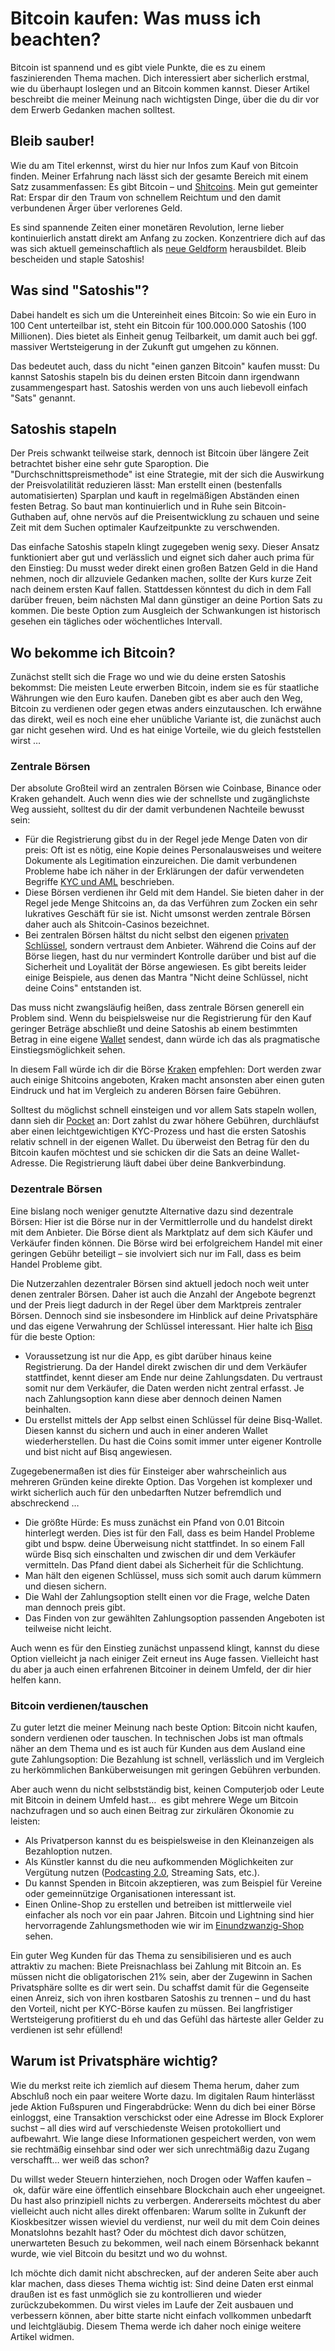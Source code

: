 # Bitcoin kaufen: Was muss ich beachten?

Bitcoin ist spannend und es gibt viele Punkte, die es zu einem faszinierenden Thema machen.
Dich interessiert aber sicherlich erstmal, wie du überhaupt loslegen und an Bitcoin kommen kannst.
Dieser Artikel beschreibt die meiner Meinung nach wichtigsten Dinge, über die du dir vor dem Erwerb Gedanken machen solltest.

## Bleib sauber!

Wie du am Titel erkennst, wirst du hier nur Infos zum Kauf von Bitcoin finden.
Meiner Erfahrung nach lässt sich der gesamte Bereich mit einem Satz zusammenfassen:
Es gibt Bitcoin – und [Shitcoins](/faq/#was-ist-mit-allen-anderen-coins).
Mein gut gemeinter Rat:
Erspar dir den Traum von schnellem Reichtum und den damit verbundenen Ärger über verlorenes Geld.

Es sind spannende Zeiten einer monetären Revolution, lerne lieber kontinuierlich anstatt direkt am Anfang zu zocken.
Konzentriere dich auf das was sich aktuell gemeinschaftlich als [neue Geldform](/faq/#warum-bitcoin) herausbildet.
Bleib bescheiden und staple Satoshis!

## Was sind "Satoshis"?

Dabei handelt es sich um die Untereinheit eines Bitcoin:
So wie ein Euro in 100 Cent unterteilbar ist, steht ein Bitcoin für 100.000.000 Satoshis (100 Millionen).
Dies bietet als Einheit genug Teilbarkeit, um damit auch bei ggf. massiver Wertsteigerung in der Zukunft gut umgehen zu können.

Das bedeutet auch, dass du nicht "einen ganzen Bitcoin" kaufen musst:
Du kannst Satoshis stapeln bis du deinen ersten Bitcoin dann irgendwann zusammengespart hast.
Satoshis werden von uns auch liebevoll einfach "Sats" genannt.

## Satoshis stapeln

Der Preis schwankt teilweise stark, dennoch ist Bitcoin über längere Zeit betrachtet bisher eine sehr gute Sparoption.
Die "Durchschnittspreismethode" ist eine Strategie, mit der sich die Auswirkung der Preisvolatilität reduzieren lässt:
Man erstellt einen (bestenfalls automatisierten) Sparplan und kauft in regelmäßigen Abständen einen festen Betrag.
So baut man kontinuierlich und in Ruhe sein Bitcoin-Guthaben auf, ohne nervös auf die Preisentwicklung zu schauen und seine Zeit mit dem Suchen optimaler Kaufzeitpunkte zu verschwenden.

Das einfache Satoshis stapeln klingt zugegeben wenig sexy.
Dieser Ansatz funktioniert aber gut und verlässlich und eignet sich daher auch prima für den Einstieg:
Du musst weder direkt einen großen Batzen Geld in die Hand nehmen, noch dir allzuviele Gedanken machen, sollte der Kurs kurze Zeit nach deinem ersten Kauf fallen.
Stattdessen könntest du dich in dem Fall darüber freuen, beim nächsten Mal dann günstiger an deine Portion Sats zu kommen.
Die beste Option zum Ausgleich der Schwankungen ist historisch gesehen ein tägliches oder wöchentliches Intervall.

## Wo bekomme ich Bitcoin?

Zunächst stellt sich die Frage wo und wie du deine ersten Satoshis bekommst:
Die meisten Leute erwerben Bitcoin, indem sie es für staatliche Währungen wie den Euro kaufen.
Daneben gibt es aber auch den Weg, Bitcoin zu verdienen oder gegen etwas anders einzutauschen.
Ich erwähne das direkt, weil es noch eine eher unübliche Variante ist, die zunächst auch gar nicht gesehen wird.
Und es hat einige Vorteile, wie du gleich feststellen wirst …

### Zentrale Börsen

Der absolute Großteil wird an zentralen Börsen wie Coinbase, Binance oder Kraken gehandelt.
Auch wenn dies wie der schnellste und zugänglichste Weg aussieht, solltest du dir der damit verbundenen Nachteile bewusst sein:

- Für die Registrierung gibst du in der Regel jede Menge Daten von dir preis:
  Oft ist es nötig, eine Kopie deines Personalausweises und weitere Dokumente als Legitimation einzureichen.
  Die damit verbundenen Probleme habe ich näher in der Erklärungen der dafür verwendeten Begriffe [KYC und AML](/glossar/#kyc-und-aml) beschrieben.
- Diese Börsen verdienen ihr Geld mit dem Handel.
  Sie bieten daher in der Regel jede Menge Shitcoins an, da das Verführen zum Zocken ein sehr lukratives Geschäft für sie ist.
  Nicht umsonst werden zentrale Börsen daher auch als Shitcoin-Casinos bezeichnet.
- Bei zentralen Börsen hältst du nicht selbst den eigenen [privaten Schlüssel](/glossar/#private-key-und-seed-phrase), sondern vertraust dem Anbieter.
  Während die Coins auf der Börse liegen, hast du nur vermindert Kontrolle darüber und bist auf die Sicherheit und Loyalität der Börse angewiesen.
  Es gibt bereits leider einige Beispiele, aus denen das Mantra "Nicht deine Schlüssel, nicht deine Coins" entstanden ist.

Das muss nicht zwangsläufig heißen, dass zentrale Börsen generell ein Problem sind.
Wenn du beispielsweise nur die Registrierung für den Kauf geringer Beträge abschließt und deine Satoshis ab einem bestimmten Betrag in eine eigene [Wallet](/glossar/#wallet) sendest, dann würde ich das als pragmatische Einstiegsmöglichkeit sehen.

In diesem Fall würde ich dir die Börse [Kraken](https://www.kraken.com/) empfehlen:
Dort werden zwar auch einige Shitcoins angeboten, Kraken macht ansonsten aber einen guten Eindruck und hat im Vergleich zu anderen Börsen faire Gebühren.

Solltest du möglichst schnell einsteigen und vor allem Sats stapeln wollen, dann sieh dir [Pocket](https://pocketbitcoin.com/) an:
Dort zahlst du zwar höhere Gebühren, durchläufst aber einen leichtgewichtigen KYC-Prozess und hast die ersten Satoshis relativ schnell in der eigenen Wallet.
Du überweist den Betrag für den du Bitcoin kaufen möchtest und sie schicken dir die Sats an deine Wallet-Adresse.
Die Registrierung läuft dabei über deine Bankverbindung.

### Dezentrale Börsen

Eine bislang noch weniger genutzte Alternative dazu sind dezentrale Börsen:
Hier ist die Börse nur in der Vermittlerrolle und du handelst direkt mit dem Anbieter.
Die Börse dient als Marktplatz auf dem sich Käufer und Verkäufer finden können.
Die Börse wird bei erfolgreichem Handel mit einer geringen Gebühr beteiligt – sie involviert sich nur im Fall, dass es beim Handel Probleme gibt.

Die Nutzerzahlen dezentraler Börsen sind aktuell jedoch noch weit unter denen zentraler Börsen.
Daher ist auch die Anzahl der Angebote begrenzt und der Preis liegt dadurch in der Regel über dem Marktpreis zentraler Börsen.
Dennoch sind sie insbesondere im Hinblick auf deine Privatsphäre und das eigene Verwahrung der Schlüssel interessant.
Hier halte ich [Bisq](https://bisq.network/) für die beste Option:

- Voraussetzung ist nur die App, es gibt darüber hinaus keine Registrierung.
  Da der Handel direkt zwischen dir und dem Verkäufer stattfindet, kennt dieser am Ende nur deine Zahlungsdaten.
  Du vertraust somit nur dem Verkäufer, die Daten werden nicht zentral erfasst.
  Je nach Zahlungsoption kann diese aber dennoch deinen Namen beinhalten.
- Du erstellst mittels der App selbst einen Schlüssel für deine Bisq-Wallet.
  Diesen kannst du sichern und auch in einer anderen Wallet wiederherstellen.
  Du hast die Coins somit immer unter eigener Kontrolle und bist nicht auf Bisq angewiesen.

Zugegebenermaßen ist dies für Einsteiger aber wahrscheinlich aus mehreren Gründen keine direkte Option.
Das Vorgehen ist komplexer und wirkt sicherlich auch für den unbedarften Nutzer befremdlich und abschreckend …

- Die größte Hürde: Es muss zunächst ein Pfand von 0.01 Bitcoin hinterlegt werden.
  Dies ist für den Fall, dass es beim Handel Probleme gibt und bspw. deine Überweisung nicht stattfindet.
  In so einem Fall würde Bisq sich einschalten und zwischen dir und dem Verkäufer vermitteln.
  Das Pfand dient dabei als Sicherheit für die Schlichtung.
- Man hält den eigenen Schlüssel, muss sich somit auch darum kümmern und diesen sichern.
- Die Wahl der Zahlungsoption stellt einen vor die Frage, welche Daten man dennoch preis gibt.
- Das Finden von zur gewählten Zahlungsoption passenden Angeboten ist teilweise nicht leicht.

Auch wenn es für den Einstieg zunächst unpassend klingt, kannst du diese Option vielleicht ja nach einiger Zeit erneut ins Auge fassen.
Vielleicht hast du aber ja auch einen erfahrenen Bitcoiner in deinem Umfeld, der dir hier helfen kann.

### Bitcoin verdienen/tauschen

Zu guter letzt die meiner Meinung nach beste Option: Bitcoin nicht kaufen, sondern verdienen oder tauschen.
In technischen Jobs ist man oftmals näher an dem Thema und es ist auch für Kunden aus dem Ausland eine gute Zahlungsoption:
Die Bezahlung ist schnell, verlässlich und im Vergleich zu herkömmlichen Banküberweisungen mit geringen Gebühren verbunden.

Aber auch wenn du nicht selbstständig bist, keinen Computerjob oder Leute mit Bitcoin in deinem Umfeld hast… 
es gibt mehrere Wege um Bitcoin nachzufragen und so auch einen Beitrag zur zirkulären Ökonomie zu leisten:

- Als Privatperson kannst du es beispielsweise in den Kleinanzeigen als Bezahloption nutzen.
- Als Künstler kannst du die neu aufkommenden Möglichkeiten zur Vergütung nutzen ([Podcasting 2.0](https://podcastindex.org/), Streaming Sats, etc.).
- Du kannst Spenden in Bitcoin akzeptieren, was zum Beispiel für Vereine oder gemeinnützige Organisationen interessant ist.
- Einen Online-Shop zu erstellen und betreiben ist mittlerweile viel einfacher als noch vor ein paar Jahren.
  Bitcoin und Lightning sind hier hervorragende Zahlungsmethoden wie wir im [Einundzwanzig-Shop](https://einundzwanzig.shop/) sehen.

Ein guter Weg Kunden für das Thema zu sensibilisieren und es auch attraktiv zu machen:
Biete Preisnachlass bei Zahlung mit Bitcoin an.
Es müssen nicht die obligatorischen 21% sein, aber der Zugewinn in Sachen Privatsphäre sollte es dir wert sein.
Du schaffst damit für die Gegenseite einen Anreiz, sich von ihren kostbaren Satoshis zu trennen – und du hast den Vorteil, nicht per KYC-Börse kaufen zu müssen.
Bei langfristiger Wertsteigerung profitierst du eh und das Gefühl das härteste aller Gelder zu verdienen ist sehr efüllend!

## Warum ist Privatsphäre wichtig?

Wie du merkst reite ich ziemlich auf diesem Thema herum, daher zum Abschluß noch ein paar weitere Worte dazu.
Im digitalen Raum hinterlässt jede Aktion Fußspuren und Fingerabdrücke:
Wenn du dich bei einer Börse einloggst, eine Transaktion verschickst oder eine Adresse im Block Explorer suchst –
all dies wird auf verschiedenste Weisen protokolliert und aufbewahrt.
Wie lange diese Informationen gespeichert werden, von wem sie rechtmäßig einsehbar sind oder wer sich unrechtmäßig dazu Zugang verschafft… wer weiß das schon?

Du willst weder Steuern hinterziehen, noch Drogen oder Waffen kaufen – ok, dafür wäre eine öffentlich einsehbare Blockchain auch eher ungeeignet.
Du hast also prinzipiell nichts zu verbergen.
Andererseits möchtest du aber vielleicht auch nicht alles direkt offenbaren:
Warum sollte in Zukunft der Kioskbesitzer wissen wieviel du verdienst, nur weil du mit dem Coin deines Monatslohns bezahlt hast?
Oder du möchtest dich davor schützen, unerwarteten Besuch zu bekommen, weil nach einem Börsenhack bekannt wurde, wie viel Bitcoin du besitzt und wo du wohnst.

Ich möchte dich damit nicht abschrecken, auf der anderen Seite aber auch klar machen, dass dieses Thema wichtig ist:
Sind deine Daten erst einmal draußen ist es fast unmöglich sie zu kontrollieren und wieder zurückzubekommen.
Du wirst vieles im Laufe der Zeit ausbauen und verbessern können, aber bitte starte nicht einfach vollkommen unbedarft und leichtgläubig.
Diesem Thema werde ich daher noch einige weitere Artikel widmen.
